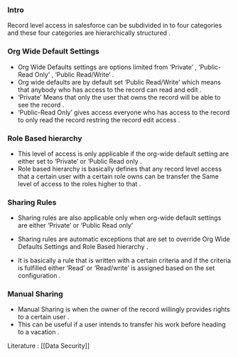 
### Intro 
Record level access in salesforce can be subdivided in to four categories and these four categories are hierarchically structured .

### Org Wide Default Settings 

- Org Wide Defaults settings are options limited from ‘Private’ , ‘Public-Read Only’ , ‘Public Read/Write’ . 
- Org wide defaults are by default set ‘Public Read/Write’ which means that anybody who has access to the record can read and edit . 
- ‘Private’ Means that only the user that owns the record will be able to see the record . 
- ‘Public-Read Only’ gives access everyone who has access to the record to only read the record restring the record edit access . 


### Role Based hierarchy 

- This level of access is only applicable if the org-wide default setting are either set to ‘Private’ or ‘Public Read only . 
- Role based hierarchy is basically defines that any record level access that a certain user with a certain role owns can be transfer the Same level of access to the roles higher to that . 


### Sharing Rules 

- Sharing rules are also applicable only when org-wide default settings are either ‘Private’ or ‘Public Read only’ 

- Sharing rules are automatic exceptions that are set to override Org Wide Defaults Settings and Role Based hierarchy . 
- It is basically a rule that is written with a certain criteria and if the criteria is fulfilled either ‘Read’ or ‘Read/write’ is assigned based on the set configuration . 


### Manual Sharing 

- Manual Sharing is when the owner of the record willingly provides rights to a certain user . 
- This can be useful if a user intends to transfer his work before heading to a vacation . 




Literature : [[Data Security]]